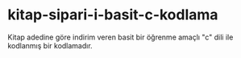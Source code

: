 # kitap-sipari-i-basit-c-kodlama
Kitap adedine göre indirim veren basit bir öğrenme amaçlı "c" dili ile kodlanmış bir kodlamadır.
